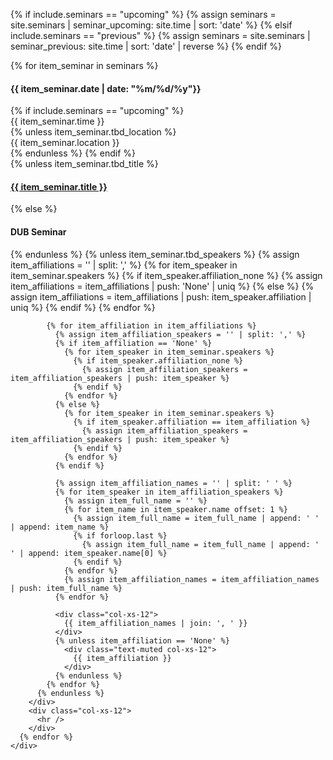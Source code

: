{% if include.seminars == "upcoming" %}
  {% assign seminars = site.seminars | seminar_upcoming: site.time | sort: 'date' %}
{% elsif include.seminars == "previous" %}
  {% assign seminars = site.seminars | seminar_previous: site.time | sort: 'date' | reverse %}
{% endif %}

<html>
  <section>
    <div class="row">
      {% for item_seminar in seminars %}
        <div class="col-md-3">
          <div class="col-xs-12">
            <h4 class="tableheading">
              {{ item_seminar.date | date: "%m/%d/%y"}}
            </h4>
          </div>
          {% if include.seminars == "upcoming" %}
            <div class="col-xs-12">
              {{ item_seminar.time }}
            </div>
            {% unless item_seminar.tbd_location %}
              <div class="col-xs-12">
                {{ item_seminar.location }}
              </div>
            {% endunless %}
          {% endif %}
        </div>
        <div class="col-md-9">
          {% unless item_seminar.tbd_title %}
            <div class="col-xs-12">
              <h4 class="tableheading">            
                <a href="{{ item_seminar.url }}">{{ item_seminar.title }}</a>
              </h4>
            </div>
          {% else %}
            <div class="col-xs-12">
              <h4 class="tableheading">DUB Seminar</h4>
            </div>
          {% endunless %}
          {% unless item_seminar.tbd_speakers %}
            {% assign item_affiliations = '' | split: ',' %}
            {% for item_speaker in item_seminar.speakers %}
              {% if item_speaker.affiliation_none %}
                {% assign item_affiliations = item_affiliations | push: 'None' | uniq %}
              {% else %}
                {% assign item_affiliations = item_affiliations | push: item_speaker.affiliation | uniq %}
              {% endif %}
            {% endfor %}
            
            {% for item_affiliation in item_affiliations %}
              {% assign item_affiliation_speakers = '' | split: ',' %}
              {% if item_affiliation == 'None' %}
                {% for item_speaker in item_seminar.speakers %}
                  {% if item_speaker.affiliation_none %}
                    {% assign item_affiliation_speakers = item_affiliation_speakers | push: item_speaker %}
                  {% endif %}
                {% endfor %}
              {% else %}
                {% for item_speaker in item_seminar.speakers %}
                  {% if item_speaker.affiliation == item_affiliation %}
                    {% assign item_affiliation_speakers = item_affiliation_speakers | push: item_speaker %}
                  {% endif %}
                {% endfor %}
              {% endif %}

              {% assign item_affiliation_names = '' | split: ' ' %}
              {% for item_speaker in item_affiliation_speakers %}
                {% assign item_full_name = '' %}
                {% for item_name in item_speaker.name offset: 1 %}
                  {% assign item_full_name = item_full_name | append: ' ' | append: item_name %}
                  {% if forloop.last %}
                    {% assign item_full_name = item_full_name | append: ' ' | append: item_speaker.name[0] %}
                  {% endif %}
                {% endfor %}
                {% assign item_affiliation_names = item_affiliation_names | push: item_full_name %}
              {% endfor %}
              
              <div class="col-xs-12">
                {{ item_affiliation_names | join: ', ' }}
              </div>
              {% unless item_affiliation == 'None' %}
                <div class="text-muted col-xs-12">
                  {{ item_affiliation }}
                </div>
              {% endunless %}
            {% endfor %}
          {% endunless %}
        </div>
        <div class="col-xs-12">
          <hr />
        </div>
      {% endfor %}
    </div>
  </section>
</html>
